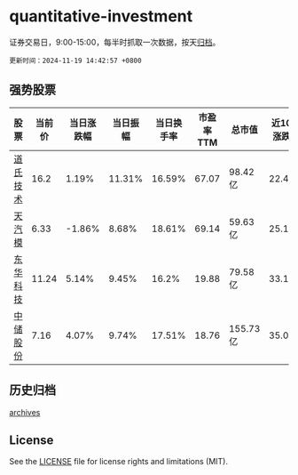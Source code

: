 # quantitative-investment

证券交易日，9:00-15:00，每半时抓取一次数据，按天[归档](archives)。

`更新时间：2024-11-19 14:42:57 +0800`

## 强势股票

|股票|当前价|当日涨跌幅|当日振幅|当日换手率|市盈率TTM|总市值|近10日涨跌幅|
|----|----|----|----|----|----|----|----|
|[道氏技术](https://xueqiu.com/S/SZ300409)|16.2|1.19%|11.31%|16.59%|67.07|98.42亿|22.45%|
|[天汽模](https://xueqiu.com/S/SZ002510)|6.33|-1.86%|8.68%|18.61%|69.14|59.63亿|25.1%|
|[东华科技](https://xueqiu.com/S/SZ002140)|11.24|5.14%|9.45%|16.2%|19.88|79.58亿|33.18%|
|[中储股份](https://xueqiu.com/S/SH600787)|7.16|4.07%|9.74%|17.51%|18.76|155.73亿|35.09%|

## 历史归档

[archives](archives)

## License

See the [LICENSE](LICENSE) file for license rights and limitations (MIT).